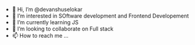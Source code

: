 - 👋 Hi, I’m @devanshuselokar
- 👀 I’m interested in SOftware development and Frontend Developement
- 🌱 I’m currently learning JS
- 💞️ I’m looking to collaborate on Full stack
- 📫 How to reach me ...

<!---
devanshuselokar/devanshuselokar is a ✨ special ✨ repository because its `README.md` (this file) appears on your GitHub profile.
You can click the Preview link to take a look at your changes.
--->
